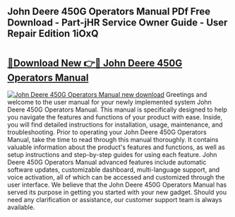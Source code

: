 ## John Deere 450G Operators Manual PDf Free Download - Part-jHR Service Owner Guide - User Repair Edition 1iOxQ

# <h2><a href="http://bc84556.oget.top/?id=John+Deere+450G+Operators+Manual">🔗Download New 👉🔴 John Deere 450G Operators Manual</a></h2>

[![John Deere 450G Operators Manual new download](https://i.imgur.com/5g1atiW.png)](http://bc84556.oget.top/?id=John+Deere+450G+Operators+Manual)
Greetings and welcome to the user manual for your newly implemented system John Deere 450G Operators Manual. This manual is specifically designed to help you navigate the features and functions of your product with ease. Inside, you will find detailed instructions for installation, usage, maintenance, and troubleshooting. Prior to operating your John Deere 450G Operators Manual, take the time to read through this manual thoroughly. It contains valuable information about the product's features and functions, as well as setup instructions and step-by-step guides for using each feature. John Deere 450G Operators Manual advanced features include automatic software updates, customizable dashboard, multi-language support, and voice activation, all of which can be accessed and customized through the user interface. We believe that the John Deere 450G Operators Manual has served its purpose in getting you started with your new gadget. Should you need any clarification or assistance, our customer support team is always available.
